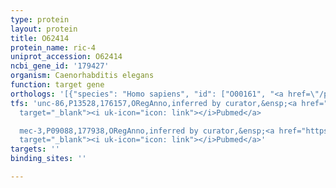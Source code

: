 ```yaml
---
type: protein
layout: protein
title: O62414
protein_name: ric-4
uniprot_accession: O62414
ncbi_gene_id: '179427'
organism: Caenorhabditis elegans
function: target gene
orthologs: '[{"species": "Homo sapiens", "id": ["O00161", "<a href=\"/protein/p60880\">P60880</a>"]}, {"species": "Drosophila melanogaster", "id": ["P36975", "Q9VH76"]}, {"species": "Mus musculus", "id": ["O09044", "P60879"]}, {"species": "Rattus norvegicus", "id": ["M0R4V3"]}]'
tfs: 'unc-86,P13528,176157,ORegAnno,inferred by curator,&ensp;<a href="https://www.ncbi.nlm.nih.gov/pubmed/?term=14529613%5Buid%5D+OR+26578589%5Buid%5D"
  target="_blank"><i uk-icon="icon: link"></i>Pubmed</a>

  mec-3,P09088,177938,ORegAnno,inferred by curator,&ensp;<a href="https://www.ncbi.nlm.nih.gov/pubmed/?term=14529613%5Buid%5D+OR+26578589%5Buid%5D"
  target="_blank"><i uk-icon="icon: link"></i>Pubmed</a>'
targets: ''
binding_sites: ''

---
```

